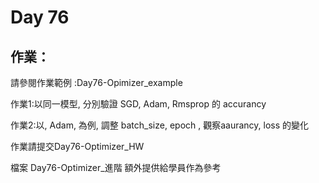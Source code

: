 # Day 76

## 作業：
請參閱作業範例 :Day76-Opimizer_example

作業1:以同一模型, 分別驗證 SGD, Adam, Rmsprop 的 accurancy

作業2:以, Adam, 為例, 調整 batch_size, epoch , 觀察aaurancy, loss 的變化

作業請提交Day76-Optimizer_HW

檔案 Day76-Optimizer_進階 額外提供給學員作為參考
